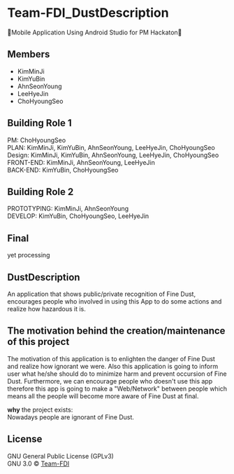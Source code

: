 # Team-FDI_DustDescription
🌟Mobile Application Using Android Studio for PM Hackaton🌟

## Members
* KimMinJi
* KimYuBin
* AhnSeonYoung
* LeeHyeJin
* ChoHyoungSeo


## Building Role 1 
PM: ChoHyoungSeo
<br>
PLAN: KimMinJi, KimYuBin, AhnSeonYoung, LeeHyeJin, ChoHyoungSeo
<br>
Design: KimMinJi, KimYuBin, AhnSeonYoung, LeeHyeJin, ChoHyoungSeo
<br>
FRONT-END: KimMinJi, AhnSeonYoung, LeeHyeJin
<br>
BACK-END: KimYuBin, ChoHyoungSeo

## Building Role 2
PROTOTYPING: KimMinJi, AhnSeonYoung
<br>
DEVELOP: KimYuBin, ChoHyoungSeo, LeeHyeJin

## Final
yet processing

## DustDescription
An application that shows public/private recognition of Fine Dust, encourages people who involved in using this App to do some actions and realize how hazardous it is.

## The motivation behind the creation/maintenance of this project
The motivation of this application is to enlighten the danger of Fine Dust and realize how ignorant we were. Also this application is going to inform user what he/she should do to minimize harm and prevent occursion of Fine Dust.
Furthermore, we can encourage people who doesn't use this app therefore this app is going to make a "Web/Network" between people which means all the people will become more aware of Fine Dust at final.

**why** the project exists: 
<br>
Nowadays people are ignorant of Fine Dust.


## License
GNU General Public License (GPLv3)
<br/>
GNU 3.0 © [Team-FDI](https://github.com/ChoHyoungSeo/Team-FDI_DustDescription)
